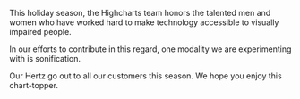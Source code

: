 This holiday season, the Highcharts team honors the talented men and women who
have worked hard to make technology accessible to visually impaired people. 

In our efforts to contribute in this regard, one modality we are experimenting
with is sonification. 

Our Hertz go out to all our customers this season. We hope you enjoy this
chart-topper.